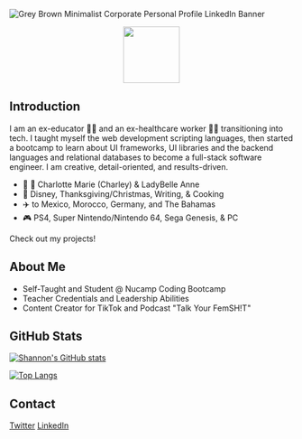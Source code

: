 ![Grey Brown Minimalist Corporate Personal Profile LinkedIn Banner](https://user-images.githubusercontent.com/99764268/185690334-77498bd7-d983-4eaf-adf8-93ba1d56ace2.png)

<div id="header" align="center">
  <img src="https://media.giphy.com/media/VgTMIEItHk9VakVmcS/giphy.gif" width="100"/>
</div>

## Introduction 
I am an ex-educator :teacher: and an ex-healthcare worker :health_worker: transitioning into tech. I taught myself the web development scripting languages, then started a bootcamp to learn about UI frameworks, UI libraries and the backend languages and relational databases to become a full-stack software engineer. I am creative, detail-oriented, and results-driven. 

- 🐶 🐶 Charlotte Marie (Charley) & LadyBelle Anne
- 💙	Disney, Thanksgiving/Christmas, Writing, & Cooking 
- ✈️	to Mexico, Morocco, Germany, and The Bahamas 
- 🎮	PS4, Super Nintendo/Nintendo 64, Sega Genesis, & PC

Check out my projects! 

## About Me
- Self-Taught and Student @ Nucamp Coding Bootcamp
- Teacher Credentials and Leadership Abilities
- Content Creator for TikTok and Podcast "Talk Your FemSH!T"

## GitHub Stats

[![Shannon's GitHub stats](https://github-readme-stats.vercel.app/api?username=shay90210&theme=algolia&show_icons=true)](https://github.com/shay90210/github-readme-stats)

[![Top Langs](https://github-readme-stats.vercel.app/api/top-langs/?username=shay90210&theme=algolia)](https://github.com/shay90210/github-readme-stats)

## Contact
[Twitter](https://twitter.com/ShannonTatianna)
[LinkedIn](https://www.linkedin.com/in/shannontatibentley/)

